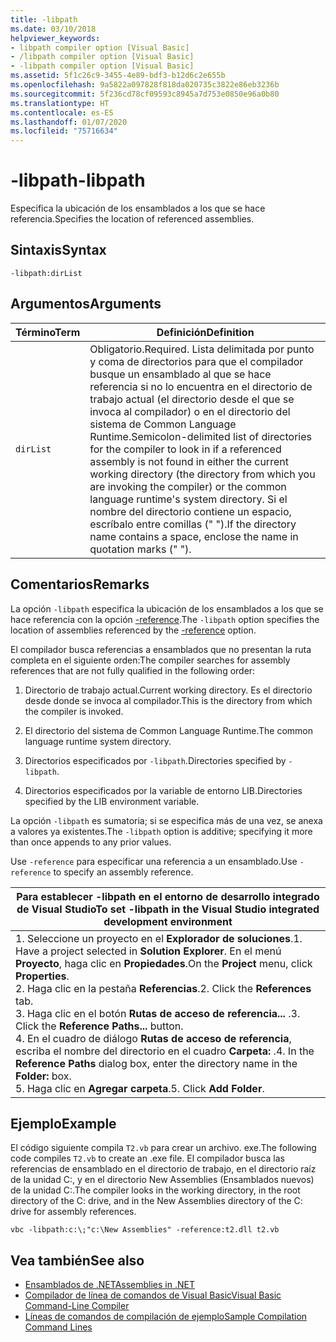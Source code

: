 ```yaml
---
title: -libpath
ms.date: 03/10/2018
helpviewer_keywords:
- libpath compiler option [Visual Basic]
- /libpath compiler option [Visual Basic]
- -libpath compiler option [Visual Basic]
ms.assetid: 5f1c26c9-3455-4e89-bdf3-b12d6c2e655b
ms.openlocfilehash: 9a5822a097828f818da020735c3822e86eb3236b
ms.sourcegitcommit: 5f236cd78cf09593c8945a7d753e0850e96a0b80
ms.translationtype: HT
ms.contentlocale: es-ES
ms.lasthandoff: 01/07/2020
ms.locfileid: "75716634"
---
```

# <a name="-libpath"></a><span data-ttu-id="e361d-102">-libpath</span><span class="sxs-lookup"><span data-stu-id="e361d-102">-libpath</span></span>
<span data-ttu-id="e361d-103">Especifica la ubicación de los ensamblados a los que se hace referencia.</span><span class="sxs-lookup"><span data-stu-id="e361d-103">Specifies the location of referenced assemblies.</span></span>  
  
## <a name="syntax"></a><span data-ttu-id="e361d-104">Sintaxis</span><span class="sxs-lookup"><span data-stu-id="e361d-104">Syntax</span></span>  
  
```console  
-libpath:dirList  
```  
  
## <a name="arguments"></a><span data-ttu-id="e361d-105">Argumentos</span><span class="sxs-lookup"><span data-stu-id="e361d-105">Arguments</span></span>  
  
|<span data-ttu-id="e361d-106">Término</span><span class="sxs-lookup"><span data-stu-id="e361d-106">Term</span></span>|<span data-ttu-id="e361d-107">Definición</span><span class="sxs-lookup"><span data-stu-id="e361d-107">Definition</span></span>|  
|---|---|  
|`dirList`|<span data-ttu-id="e361d-108">Obligatorio.</span><span class="sxs-lookup"><span data-stu-id="e361d-108">Required.</span></span> <span data-ttu-id="e361d-109">Lista delimitada por punto y coma de directorios para que el compilador busque un ensamblado al que se hace referencia si no lo encuentra en el directorio de trabajo actual (el directorio desde el que se invoca al compilador) o en el directorio del sistema de Common Language Runtime.</span><span class="sxs-lookup"><span data-stu-id="e361d-109">Semicolon-delimited list of directories for the compiler to look in if a referenced assembly is not found in either the current working directory (the directory from which you are invoking the compiler) or the common language runtime's system directory.</span></span> <span data-ttu-id="e361d-110">Si el nombre del directorio contiene un espacio, escríbalo entre comillas (" ").</span><span class="sxs-lookup"><span data-stu-id="e361d-110">If the directory name contains a space, enclose the name in quotation marks (" ").</span></span>|  
  
## <a name="remarks"></a><span data-ttu-id="e361d-111">Comentarios</span><span class="sxs-lookup"><span data-stu-id="e361d-111">Remarks</span></span>  
 <span data-ttu-id="e361d-112">La opción `-libpath` especifica la ubicación de los ensamblados a los que se hace referencia con la opción [-reference](../../../visual-basic/reference/command-line-compiler/reference.md).</span><span class="sxs-lookup"><span data-stu-id="e361d-112">The `-libpath` option specifies the location of assemblies referenced by the [-reference](../../../visual-basic/reference/command-line-compiler/reference.md) option.</span></span>  
  
 <span data-ttu-id="e361d-113">El compilador busca referencias a ensamblados que no presentan la ruta completa en el siguiente orden:</span><span class="sxs-lookup"><span data-stu-id="e361d-113">The compiler searches for assembly references that are not fully qualified in the following order:</span></span>  
  
1. <span data-ttu-id="e361d-114">Directorio de trabajo actual.</span><span class="sxs-lookup"><span data-stu-id="e361d-114">Current working directory.</span></span> <span data-ttu-id="e361d-115">Es el directorio desde donde se invoca al compilador.</span><span class="sxs-lookup"><span data-stu-id="e361d-115">This is the directory from which the compiler is invoked.</span></span>  
  
2. <span data-ttu-id="e361d-116">El directorio del sistema de Common Language Runtime.</span><span class="sxs-lookup"><span data-stu-id="e361d-116">The common language runtime system directory.</span></span>  
  
3. <span data-ttu-id="e361d-117">Directorios especificados por `-libpath`.</span><span class="sxs-lookup"><span data-stu-id="e361d-117">Directories specified by `-libpath`.</span></span>  
  
4. <span data-ttu-id="e361d-118">Directorios especificados por la variable de entorno LIB.</span><span class="sxs-lookup"><span data-stu-id="e361d-118">Directories specified by the LIB environment variable.</span></span>  
  
 <span data-ttu-id="e361d-119">La opción `-libpath` es sumatoria; si se especifica más de una vez, se anexa a valores ya existentes.</span><span class="sxs-lookup"><span data-stu-id="e361d-119">The `-libpath` option is additive; specifying it more than once appends to any prior values.</span></span>  
  
 <span data-ttu-id="e361d-120">Use `-reference` para especificar una referencia a un ensamblado.</span><span class="sxs-lookup"><span data-stu-id="e361d-120">Use `-reference` to specify an assembly reference.</span></span>  
  
|<span data-ttu-id="e361d-121">Para establecer -libpath en el entorno de desarrollo integrado de Visual Studio</span><span class="sxs-lookup"><span data-stu-id="e361d-121">To set -libpath in the Visual Studio integrated development environment</span></span>|  
|---|  
|<span data-ttu-id="e361d-122">1.  Seleccione un proyecto en el **Explorador de soluciones**.</span><span class="sxs-lookup"><span data-stu-id="e361d-122">1.  Have a project selected in **Solution Explorer**.</span></span> <span data-ttu-id="e361d-123">En el menú **Proyecto**, haga clic en **Propiedades**.</span><span class="sxs-lookup"><span data-stu-id="e361d-123">On the **Project** menu, click **Properties**.</span></span> <br /><span data-ttu-id="e361d-124">2.  Haga clic en la pestaña **Referencias**.</span><span class="sxs-lookup"><span data-stu-id="e361d-124">2.  Click the **References** tab.</span></span><br /><span data-ttu-id="e361d-125">3.  Haga clic en el botón **Rutas de acceso de referencia...** .</span><span class="sxs-lookup"><span data-stu-id="e361d-125">3.  Click the **Reference Paths...** button.</span></span><br /><span data-ttu-id="e361d-126">4.  En el cuadro de diálogo **Rutas de acceso de referencia**, escriba el nombre del directorio en el cuadro **Carpeta:** .</span><span class="sxs-lookup"><span data-stu-id="e361d-126">4.  In the **Reference Paths** dialog box, enter the directory name in the **Folder:** box.</span></span><br /><span data-ttu-id="e361d-127">5.  Haga clic en **Agregar carpeta**.</span><span class="sxs-lookup"><span data-stu-id="e361d-127">5.  Click **Add Folder**.</span></span>|  
  
## <a name="example"></a><span data-ttu-id="e361d-128">Ejemplo</span><span class="sxs-lookup"><span data-stu-id="e361d-128">Example</span></span>  
 <span data-ttu-id="e361d-129">El código siguiente compila `T2.vb` para crear un archivo. exe.</span><span class="sxs-lookup"><span data-stu-id="e361d-129">The following code compiles `T2.vb` to create an .exe file.</span></span> <span data-ttu-id="e361d-130">El compilador busca las referencias de ensamblado en el directorio de trabajo, en el directorio raíz de la unidad C:, y en el directorio New Assemblies (Ensamblados nuevos) de la unidad C:.</span><span class="sxs-lookup"><span data-stu-id="e361d-130">The compiler looks in the working directory, in the root directory of the C: drive, and in the New Assemblies directory of the C: drive for assembly references.</span></span>  
  
```console  
vbc -libpath:c:\;"c:\New Assemblies" -reference:t2.dll t2.vb  
```  
  
## <a name="see-also"></a><span data-ttu-id="e361d-131">Vea también</span><span class="sxs-lookup"><span data-stu-id="e361d-131">See also</span></span>

- [<span data-ttu-id="e361d-132">Ensamblados de .NET</span><span class="sxs-lookup"><span data-stu-id="e361d-132">Assemblies in .NET</span></span>](../../../standard/assembly/index.md)
- [<span data-ttu-id="e361d-133">Compilador de línea de comandos de Visual Basic</span><span class="sxs-lookup"><span data-stu-id="e361d-133">Visual Basic Command-Line Compiler</span></span>](../../../visual-basic/reference/command-line-compiler/index.md)
- [<span data-ttu-id="e361d-134">Líneas de comandos de compilación de ejemplo</span><span class="sxs-lookup"><span data-stu-id="e361d-134">Sample Compilation Command Lines</span></span>](../../../visual-basic/reference/command-line-compiler/sample-compilation-command-lines.md)
